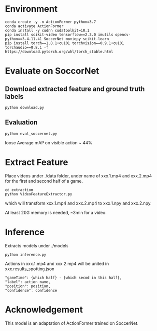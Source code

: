 # Environment

```shell
conda create -y -n ActionFormer python=3.7
conda activate ActionFormer
conda install -y cudnn cudatoolkit=10.1
pip install scikit-video tensorflow==2.3.0 imutils opencv-python==3.4.11.41 SoccerNet moviepy scikit-learn
pip install torch==1.8.1+cu101 torchvision==0.9.1+cu101 torchaudio==0.8.1 -f https://download.pytorch.org/whl/torch_stable.html
```

# Evaluate on SoccorNet

## Download extracted feature and ground truth labels

```shell
python download.py
```

## Evaluation

```shell
python eval_soccernet.py
```

loose Average mAP on visible action ~ 44%

# Extract Feature

Place videos under ./data folder, under name of xxx.1.mp4 and xxx.2.mp4 for the first and second half of a game.

```shell
cd extraction
python VideoFeatureExtractor.py
```

which will transform xxx.1.mp4 and xxx.2.mp4 to xxx.1.npy and xxx.2.npy.

At least 20G memory is needed, ~3min for a video. 

# Inference

Extracts models under ./models

```shell
python inference.py
```

Actions in xxx.1.mp4 and xxx.2.mp4 will be united in xxx.results_spotting.json

```
"gameTime": {which half} - {which secod in this half},
"label": action name,
"position": position,
"confidence": confidence
```

# Acknowledgement

This model is an adaptation of ActionFormer trained on SoccerNet.